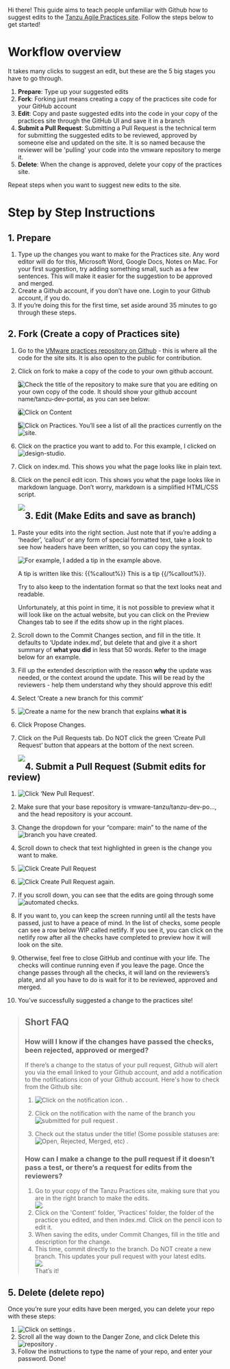 
Hi there! This guide aims to teach people unfamiliar with Github how to suggest edits to the [Tanzu Agile Practices site](https://tanzu.vmware.com/developer/practices/). Follow the steps below to get started!


# Workflow overview

It takes many clicks to suggest an edit, but these are the 5 big stages you have to go through.

1. **Prepare**: Type up your suggested edits 
1. **Fork**: Forking just means creating a copy of the practices site code for your GitHub account
1. **Edit**: Copy and paste suggested edits into the code in your copy of the practices site through the GitHub UI and save it in a branch
1. **Submit a Pull Request**: Submitting a Pull Request is the technical term for submitting the suggested edits to be reviewed, approved by someone else and updated on the site. It is so named because the reviewer will be 'pulling' your code into the vmware repository to merge it. 
1. **Delete**: When the change is approved, delete your copy of the practices site.

Repeat steps when you want to suggest new edits to the site.

# Step by Step Instructions 

## 1. Prepare
1. Type up the changes you want to make for the Practices site. Any word editor will do for this, Microsoft Word, Google Docs, Notes on Mac. For your first suggestion, try adding something small, such as a few sentences. This will make it easier for the suggestion to be approved and merged.
1. Create a Github account, if you don’t have one. Login to your Github account, if you do.
1. If you’re doing this for the first time, set aside around 35 minutes to go through these steps.

## 2. Fork (Create a copy of Practices site)
1. Go to the [VMware practices repository on Github](https://github.com/vmware-tanzu/tanzu-dev-portal/tree/main/content/practices) - this is where all the code for the site sits. It is also open to the public for contribution. 
1.  Click on fork to make a copy of the code to your own github account.

    <img style="float: left;" src="https://github.com/Weimankow/tanzu-dev-portal/blob/Guide-for-Contributors-New-to-Github/static/images/guides/guide-for-contributors-new-to-github/Fork2.png" />
1. Check the title of the repository to make sure that you are editing on your own copy of the code. It should show your github account name/tanzu-dev-portal, as you can see below:

    <img style="float: left;" src="https://github.com/Weimankow/tanzu-dev-portal/blob/Guide-for-Contributors-New-to-Github/static/images/guides/guide-for-contributors-new-to-github/Fork3.png" />


1. Click on Content

    <img style="float: left;" src="https://github.com/Weimankow/tanzu-dev-portal/blob/Guide-for-Contributors-New-to-Github/static/images/guides/guide-for-contributors-new-to-github/Fork4.png" />
1. Click on Practices. You’ll see a list of all the practices currently on the site.
    <img style="float: left;" src="https://github.com/Weimankow/tanzu-dev-portal/blob/Guide-for-Contributors-New-to-Github/static/images/guides/guide-for-contributors-new-to-github/Fork5.png" />
1. Click on the practice you want to add to. For this example, I clicked on design-studio.
    <img style="float: left;" src="https://github.com/Weimankow/tanzu-dev-portal/blob/Guide-for-Contributors-New-to-Github/static/images/guides/guide-for-contributors-new-to-github/Fork6.png" />
1. Click on index.md. This shows you what the page looks like in plain text. 

1. Click on the pencil edit icon. This shows you what the page looks like in markdown language. Don’t worry, markdown is a simplified HTML/CSS script.   

    <img style="float: left;" src="https://github.com/Weimankow/tanzu-dev-portal/blob/Guide-for-Contributors-New-to-Github/static/images/guides/guide-for-contributors-new-to-github/Fork8.png" />

## 3. Edit (Make Edits and save as branch)

1. Paste your edits into the right section. Just note that if you’re adding a ‘header’, ‘callout’ or any form of special formatted text, take a look to see how headers have been written, so you can copy the syntax. 

    <img style="float: left;" src="https://github.com/Weimankow/tanzu-dev-portal/blob/Guide-for-Contributors-New-to-Github/static/images/guides/guide-for-contributors-new-to-github/Edit1.png" />
    For example, I added a tip in the example above.   

    A tip is written like this:
     {{%callout%}}
    This is a tip
     {{/%callout%}}. 

    Try to also keep to the indentation format so that the text looks neat and readable.

    Unfortunately, at this point in time, it is not possible to preview what it will look like on the actual website, but you can click on the Preview Changes tab to see if the edits show up in the right places. 


1. Scroll down to the Commit Changes section, and fill in the title. It defaults to ‘Update index.md’, but delete that and give it a short summary of **what you did** in less that 50 words. Refer to the image below for an example.
1. Fill up the extended description with the reason **why** the update was needed, or the context around the update. This will be read by the reviewers - help them understand why they should approve this edit!
1. Select ‘Create a new branch for this commit’
1. Create a name for the new branch that explains **what it is** 
    <img style="float: left;" src="https://github.com/Weimankow/tanzu-dev-portal/blob/Guide-for-Contributors-New-to-Github/static/images/guides/guide-for-contributors-new-to-github/Edit2.png" />
1. Click Propose Changes. 
1. Click on the Pull Requests tab. Do NOT click the green ‘Create Pull Request’ button that appears at the bottom of the next screen.

    <img style="float: left;" src="https://github.com/Weimankow/tanzu-dev-portal/blob/Guide-for-Contributors-New-to-Github/static/images/guides/guide-for-contributors-new-to-github/Edit7.png" />

## 4. Submit a Pull Request (Submit edits for review)

1. Click ‘New Pull Request’. 
    <img style="float: left;" src="https://github.com/Weimankow/tanzu-dev-portal/blob/Guide-for-Contributors-New-to-Github/static/images/guides/guide-for-contributors-new-to-github/PR1.png" />
1. Make sure that your base repository is vmware-tanzu/tanzu-dev-po..., and the head repository is your account.  

1. Change the dropdown for your “compare: main” to the name of the branch you have created. 
    <img style="float: left;" src="https://github.com/Weimankow/tanzu-dev-portal/blob/Guide-for-Contributors-New-to-Github/static/images/guides/guide-for-contributors-new-to-github/PR2.png" />
1. Scroll down to check that text highlighted in green is the change you want to make.   
1. Click Create Pull Request
    <img style="float: left;" src="https://github.com/Weimankow/tanzu-dev-portal/blob/Guide-for-Contributors-New-to-Github/static/images/guides/guide-for-contributors-new-to-github/PR5.png" />
1. Click Create Pull Request again. 
    <img style="float: left;" src="https://github.com/Weimankow/tanzu-dev-portal/blob/Guide-for-Contributors-New-to-Github/static/images/guides/guide-for-contributors-new-to-github/PR6.png" />
1. If you scroll down, you can see that the edits are going through some automated checks. 
    <img style="float: left;" src="https://github.com/Weimankow/tanzu-dev-portal/blob/Guide-for-Contributors-New-to-Github/static/images/guides/guide-for-contributors-new-to-github/PR7.png" />
1. If you want to, you can keep the screen running until all the tests have passed, just to have a peace of mind. In the list of checks, some people can see a row below WIP called netlify. If you see it, you can click on the netlify row after all the checks have completed to preview how it will look on the site.
1. Otherwise, feel free to close GitHub and continue with your life. The checks will continue running even if you leave the page. Once the change passes through all the checks, it will land on the reviewers’s plate, and all you have to do is wait for it to be reviewed, approved and merged. 

1. You’ve successfully suggested a change to the practices site! 


> ## Short FAQ
>
> ### How will I know if the changes have passed the checks, been rejected, approved or merged?
> If there’s a change to the status of your pull request, Github will alert you via the email linked to your Github account, and add a notification to the  notifications icon of your Github account. Here's how to check from the Github site:
> 1. Click on the notification icon.
>    <img style="float: left;" src="https://github.com/Weimankow/tanzu-dev-portal/blob/Guide-for-Contributors-New-to-Github/static/images/guides/guide-for-contributors-new-to-github/Notification1.png" />.   
> 1. Click on the notification with the name of the branch you submitted for pull request
>    <img style="float: left;" src="https://github.com/Weimankow/tanzu-dev-portal/blob/Guide-for-Contributors-New-to-Github/static/images/guides/guide-for-contributors-new-to-github/Notification2.png" />.   
>
> 1. Check out the status under the title! (Some possible statuses are: Open, Rejected, Merged, etc)
>    <img style="float: left;" src="https://github.com/Weimankow/tanzu-dev-portal/blob/Guide-for-Contributors-New-to-Github/static/images/guides/guide-for-contributors-new-to-github/Notification3.png" />.   
> 
> ### How can I make a change to the pull request if it doesn’t pass a test, or there’s a request for edits from the reviewers?
> 1. Go to your copy of the Tanzu Practices site, making sure that you are in the right branch to make the edits.  
>    <img style="float: left;" src="https://github.com/Weimankow/tanzu-dev-portal/blob/Guide-for-Contributors-New-to-Github/static/images/guides/guide-for-contributors-new-to-github/MkChanges1.png" />.   
> 1. Click on the 'Content' folder, 'Practices' folder, the folder of the practice you edited, and then index.md. Click on the pencil icon to edit it.    
> 1. When saving the edits, under Commit Changes, fill in the title and description for the change.    
> 1. This time, commit directly to the branch. Do NOT create a new branch. This updates your pull request with your latest edits.     
>    <img style="float: left;" src="https://github.com/Weimankow/tanzu-dev-portal/blob/Guide-for-Contributors-New-to-Github/static/images/guides/guide-for-contributors-new-to-github/MkChanges2.png" />.   
> That’s it!

## 5. Delete (delete repo)

Once you’re sure your edits have been merged, you can delete your repo with these steps:

1. Click on settings
    <img style="float: left;" src="https://github.com/Weimankow/tanzu-dev-portal/blob/Guide-for-Contributors-New-to-Github/static/images/guides/guide-for-contributors-new-to-github/Delete1.png" />.   
1. Scroll all the way down to the Danger Zone, and click Delete this repository
    <img style="float: left;" src="https://github.com/Weimankow/tanzu-dev-portal/blob/Guide-for-Contributors-New-to-Github/static/images/guides/guide-for-contributors-new-to-github/Delete2.png" />.
1. Follow the instructions to type the name of your repo, and enter your password. Done!
